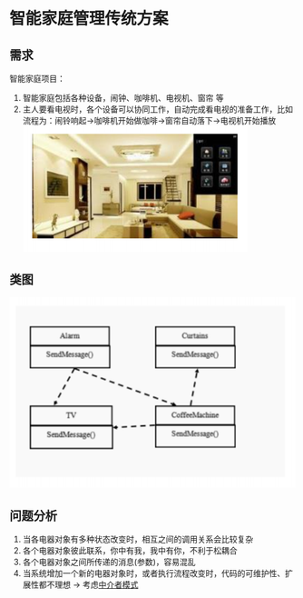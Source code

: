 # 智能家庭管理传统方案

## 需求

智能家庭项目：

1) 智能家庭包括各种设备，闹钟、咖啡机、电视机、窗帘 等
2) 主人要看电视时，各个设备可以协同工作，自动完成看电视的准备工作，比如流程为：闹铃响起->咖啡机开始做咖啡->窗帘自动落下->电视机开始播放
   ![img.png](../../../../resources/picture/img66.png)

## 类图

![img.png](../../../../resources/picture/img67.png)

## 问题分析

1) 当各电器对象有多种状态改变时，相互之间的调用关系会比较复杂
2) 各个电器对象彼此联系，你中有我，我中有你，不利于松耦合
3) 各个电器对象之间所传递的消息(参数)，容易混乱
4) 当系统增加一个新的电器对象时，或者执行流程改变时，代码的可维护性、扩展性都不理想 -> 考虑[中介者模式](../中介者模式.md)